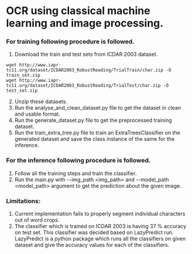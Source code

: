 # OCR using classical machine learning and image processing.

### For training following procedure is followed.
1. Download the train and test sets from ICDAR 2003 dataset.
>
    wget http://www.iapr-tc11.org/dataset/ICDAR2003_RobustReading/TrialTrain/char.zip -O train_set.zip
    wget http://www.iapr-tc11.org/dataset/ICDAR2003_RobustReading/TrialTest/char.zip -O test_set.zip

2. Unzip these datasets.
3. Run the analyse_and_clean_dataset.py file to get the dataset in clean and usable format.
3. Run the generate_dataset.py file to get the preprocessed training dataset.
4. Run the train_extra_tree.py file to train an ExtraTreesClassifier on the generated dataset and save the class instance of the same for the inference.

### For the inference following procedure is followed.
1. Follow all the training steps and train the classifier.
2. Run the main.py with --img_path <img_path> and --model_path <model_path> argument to get the prediction about the given image.


### Limitations:
1. Current implementation fails to properly segment individual characters out of word crops.
2. The classifier which is trained on ICDAR 2003 is having 37 % accuracy on test set. This classifier was decided based on LazyPredict run. LazyPredict is a python package which runs all the classifiers on given dataset and give the accuracy values for each of the classifiers.